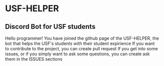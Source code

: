 # USF-HELPER
Discord Bot for USF students
--------------------------------------
Hello programmer! You have joined the github page of the USF-HELPER, the bot that helps the USF's students with their student expirience
If you want to contribute to the project, you can create pull request
If you get into some issues, or if you simply want to ask some questions, you can create ask them in the ISSUES sections 

